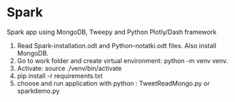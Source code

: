 # Spark
Spark app using MongoDB, Tweepy and Python Plotly/Dash framework
1. Read Spark-installation.odt and Python-notatki.odt files. Also install MongoDB.
2. Go to work folder and create virtual environment: python -m venv venv. 
3. Activate: source ./venv/bin/activate
4. pip install -r requirements.txt
5. choose and run application with python : TweetReadMongo.py or sparkdemo.py

